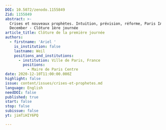 ```yaml
---
DOI: 10.5072/zenodo.1155849
Zid: 1155849
abstract: >-
  Crises et nouveaux prophètes. Intuition, prévision, réforme, Paris IAS, 10-11
  December - Clôture 1ère journée
article_title: Clôture de la première journée
authors:
  - firstname: 'Ariel '
    is_institution: false
    lastname: Weil
    positions_and_institutions:
      - institution: Ville de Paris, France
        positions:
          - Maire de Paris Centre
date: 2020-12-10T11:00:00.000Z
highlight: false
issue: content/issues/crises-et-prophetes.md
language: English
needDOI: false
published: true
start: false
stop: false
subissue: false
yt: jimTiHIY6PQ

---
```


<Youtube yt="jimTiHIY6PQ" caption="Clôture de la première journée" start="false" stop="false"></Youtube>